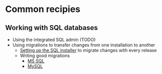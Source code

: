 # Common recipies

## Working with SQL databases

- Using the integrated SQL admin (TODO)
- Using migrations to transfer changes from one installation to another
	- [Setting up the SQL installer](../developer_docs/App_installers/SQL/Setting_up_an_SQL_installer.md) to migrate changes with every release
	- Writing good migrations
		- [MS SQL](../developer_docs/App_installers/SQL/MS_SQL_migrations.md)
		- [MySQL](../developer_docs/App_installers/SQL/MySQL_migrations.md)